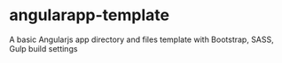 # angularapp-template
A basic Angularjs app directory and files template with Bootstrap, SASS, Gulp build settings
